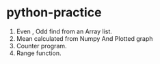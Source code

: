 # python-practice

1. Even , Odd find from  an Array list.
2. Mean calculated from Numpy And Plotted graph
3. Counter program.
4. Range function.
